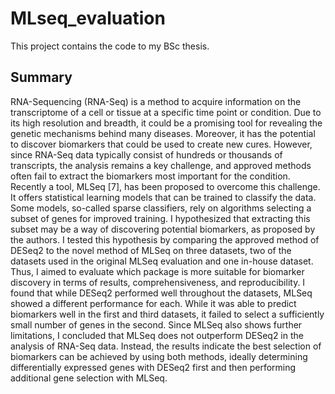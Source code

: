 # MLseq_evaluation

This project contains the code to my BSc thesis.

## Summary
RNA-Sequencing (RNA-Seq) is a method to acquire information on the transcriptome of a cell or tissue
at a specific time point or condition. Due to its high resolution and breadth, it could be a promising tool
for revealing the genetic mechanisms behind many diseases. Moreover, it has the potential to discover
biomarkers that could be used to create new cures. However, since RNA-Seq data typically consist of
hundreds or thousands of transcripts, the analysis remains a key challenge, and approved methods often
fail to extract the biomarkers most important for the condition. Recently a tool, MLSeq [7], has been
proposed to overcome this challenge. It offers statistical learning models that can be trained to classify the
data. Some models, so-called sparse classifiers, rely on algorithms selecting a subset of genes for improved
training. I hypothesized that extracting this subset may be a way of discovering potential biomarkers, as
proposed by the authors.
I tested this hypothesis by comparing the approved method of DESeq2 to the novel method of MLSeq
on three datasets, two of the datasets used in the original MLSeq evaluation and one in-house dataset.
Thus, I aimed to evaluate which package is more suitable for biomarker discovery in terms of results,
comprehensiveness, and reproducibility.
I found that while DESeq2 performed well throughout the datasets, MLSeq showed a different performance
for each. While it was able to predict biomarkers well in the first and third datasets, it failed to select a
sufficiently small number of genes in the second. Since MLSeq also shows further limitations, I concluded
that MLSeq does not outperform DESeq2 in the analysis of RNA-Seq data. Instead, the results indicate
the best selection of biomarkers can be achieved by using both methods, ideally determining differentially
expressed genes with DESeq2 first and then performing additional gene selection with MLSeq.
